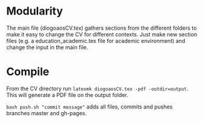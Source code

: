 # Modularity
The main file (diogoaosCV.tex) gathers sections from the different folders to make it easy to change the CV for different contexts. Just make new section files (e.g. a education_academic.tex file for academic environment) and change the input in the main file.

# Compile
From the CV directory run `latexmk diogoaosCV.tex -pdf -outdir=output`. This will generate a PDF file on the output folder.

`bash push.sh "commit message"` adds all files, commits and pushes branches master and gh-pages.

